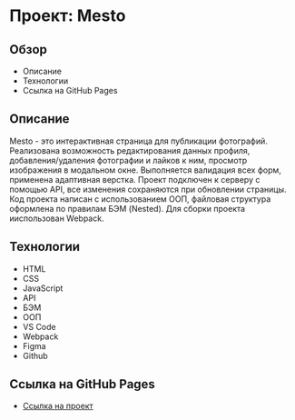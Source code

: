 # Проект: Mesto

## Обзор

* Описание
* Технологии
* Cсылка на GitHub Pages

## Описание

Mesto - это интерактивная страница для публикации фотографий. Реализована возможность редактирования данных профиля, добавления/удаления фотографии и лайков к ним, просмотр изображения в модальном окне. Выполняется валидация всех форм, применена адаптивная верстка.  Проект подключен к серверу с помощью API, все изменения сохраняются при обновлении страницы. Код проекта написан с использованием ООП, файловая структура оформлена по правилам БЭМ (Nested). Для сборки проекта ииспользован Webpack.

## Технологии

* HTML
* CSS
* JavaScript
* API
* БЭМ
* ООП
* VS Code
* Webpack
* Figma
* Github

## Cсылка на GitHub Pages

* [Ссылка на проект](https://emalofeev.github.io/mesto/)
